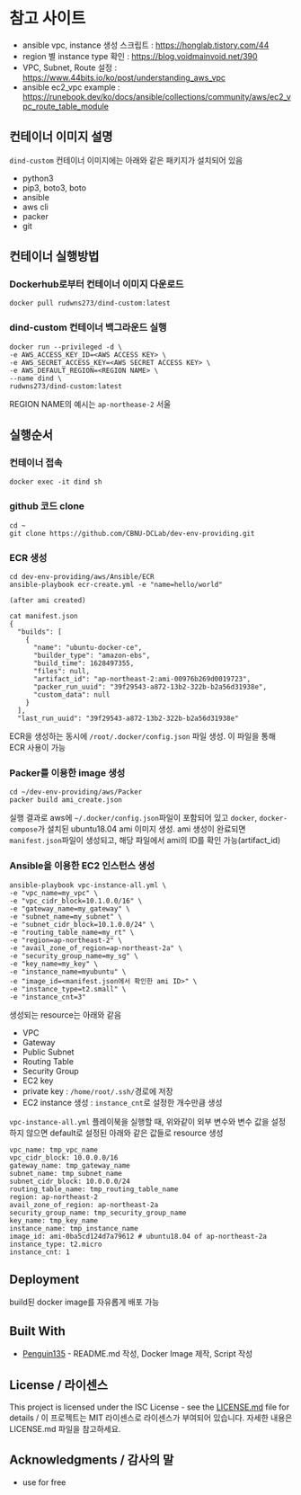 # 참고 사이트
- ansible vpc, instance 생성 스크립트 : https://honglab.tistory.com/44
- region 별 instance type 확인 : https://blog.voidmainvoid.net/390
- VPC, Subnet, Route 설정 : https://www.44bits.io/ko/post/understanding_aws_vpc
- ansible ec2_vpc example : https://runebook.dev/ko/docs/ansible/collections/community/aws/ec2_vpc_route_table_module

## 컨테이너 이미지 설명
`dind-custom` 컨테이너 이미지에는 아래와 같은 패키지가 설치되어 있음
- python3
- pip3, boto3, boto
- ansible
- aws cli
- packer
- git

## 컨테이너 실행방법
### Dockerhub로부터 컨테이너 이미지 다운로드
```
docker pull rudwns273/dind-custom:latest
```

### dind-custom 컨테이너 백그라운드 실행
```
docker run --privileged -d \
-e AWS_ACCESS_KEY_ID=<AWS ACCESS KEY> \
-e AWS_SECRET_ACCESS_KEY=<AWS SECRET ACCESS KEY> \
-e AWS_DEFAULT_REGION=<REGION NAME> \
--name dind \
rudwns273/dind-custom:latest
```
REGION NAME의 예시는 `ap-northease-2` 서울

## 실행순서
### 컨테이너 접속
```
docker exec -it dind sh
```

### github 코드 clone
```
cd ~
git clone https://github.com/CBNU-DCLab/dev-env-providing.git
```

### ECR 생성
```
cd dev-env-providing/aws/Ansible/ECR
ansible-playbook ecr-create.yml -e "name=hello/world"

(after ami created)

cat manifest.json 
{
  "builds": [
    {
      "name": "ubuntu-docker-ce",
      "builder_type": "amazon-ebs",
      "build_time": 1628497355,
      "files": null,
      "artifact_id": "ap-northeast-2:ami-00976b269d0019723",
      "packer_run_uuid": "39f29543-a872-13b2-322b-b2a56d31938e",
      "custom_data": null
    }
  ],
  "last_run_uuid": "39f29543-a872-13b2-322b-b2a56d31938e"
```
ECR을 생성하는 동시에 `/root/.docker/config.json` 파일 생성. 이 파일을 통해 ECR 사용이 가능

### Packer를 이용한 image 생성
```
cd ~/dev-env-providing/aws/Packer
packer build ami_create.json
```
실행 결과로 aws에 `~/.docker/config.json`파일이 포함되어 있고 `docker`, `docker-compose`가 설치된 ubuntu18.04 ami 이미지 생성.
ami 생성이 완료되면 `manifest.json`파일이 생성되고, 해당 파일에서 ami의 ID를 확인 가능(artifact_id)

### Ansible을 이용한 EC2 인스턴스 생성
```
ansible-playbook vpc-instance-all.yml \
-e "vpc_name=my_vpc" \
-e "vpc_cidr_block=10.1.0.0/16" \
-e "gateway_name=my_gateway" \
-e "subnet_name=my_subnet" \
-e "subnet_cidr_block=10.1.0.0/24" \
-e "routing_table_name=my_rt" \
-e "region=ap-northeast-2" \
-e "avail_zone_of_region=ap-northeast-2a" \
-e "security_group_name=my_sg" \
-e "key_name=my_key" \
-e "instance_name=myubuntu" \
-e "image_id=<manifest.json에서 확인한 ami ID>" \
-e "instance_type=t2.small" \
-e "instance_cnt=3"
```
생성되는 resource는 아래와 같음
- VPC
- Gateway
- Public Subnet
- Routing Table
- Security Group
- EC2 key
- private key : `/home/root/.ssh/`경로에 저장
- EC2 instance 생성 : `instance_cnt`로 설정한 개수만큼 생성

`vpc-instance-all.yml` 플레이북을 실행할 때, 위와같이 외부 변수와 변수 값을 설정하지 않으면 default로 설정된 아래와 같은 값들로 resource 생성
```
vpc_name: tmp_vpc_name
vpc_cidr_block: 10.0.0.0/16
gateway_name: tmp_gateway_name
subnet_name: tmp_subnet_name
subnet_cidr_block: 10.0.0.0/24
routing_table_name: tmp_routing_table_name
region: ap-northeast-2
avail_zone_of_region: ap-northeast-2a
security_group_name: tmp_security_group_name
key_name: tmp_key_name
instance_name: tmp_instance_name
image_id: ami-0ba5cd124d7a79612 # ubuntu18.04 of ap-northeast-2a
instance_type: t2.micro
instance_cnt: 1
```

## Deployment
build된 docker image를 자유롭게 배포 가능

## Built With

* [Penguin135](https://github.com/Penguin135) - README.md 작성, Docker Image 제작, Script 작성

## License / 라이센스

This project is licensed under the ISC License - see the [LICENSE.md](https://github.com/CBNU-DCLab/dev-env-providing/blob/main/aws/Ansible/EC2/LICENSE.md) file for details / 이 프로젝트는 MIT 라이센스로 라이센스가 부여되어 있습니다. 자세한 내용은 LICENSE.md 파일을 참고하세요.

## Acknowledgments / 감사의 말

* use for free
